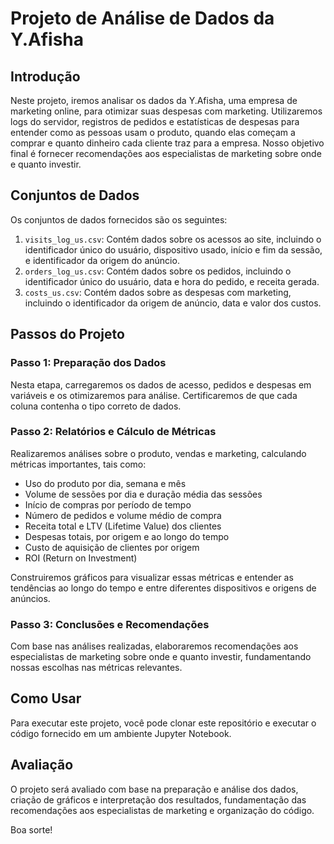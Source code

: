 # Projeto de Análise de Dados da Y.Afisha

## Introdução
Neste projeto, iremos analisar os dados da Y.Afisha, uma empresa de marketing online, para otimizar suas despesas com marketing. Utilizaremos logs do servidor, registros de pedidos e estatísticas de despesas para entender como as pessoas usam o produto, quando elas começam a comprar e quanto dinheiro cada cliente traz para a empresa. Nosso objetivo final é fornecer recomendações aos especialistas de marketing sobre onde e quanto investir.

## Conjuntos de Dados
Os conjuntos de dados fornecidos são os seguintes:

1. `visits_log_us.csv`: Contém dados sobre os acessos ao site, incluindo o identificador único do usuário, dispositivo usado, início e fim da sessão, e identificador da origem do anúncio.
2. `orders_log_us.csv`: Contém dados sobre os pedidos, incluindo o identificador único do usuário, data e hora do pedido, e receita gerada.
3. `costs_us.csv`: Contém dados sobre as despesas com marketing, incluindo o identificador da origem de anúncio, data e valor dos custos.

## Passos do Projeto

### Passo 1: Preparação dos Dados
Nesta etapa, carregaremos os dados de acesso, pedidos e despesas em variáveis e os otimizaremos para análise. Certificaremos de que cada coluna contenha o tipo correto de dados.

### Passo 2: Relatórios e Cálculo de Métricas
Realizaremos análises sobre o produto, vendas e marketing, calculando métricas importantes, tais como:
- Uso do produto por dia, semana e mês
- Volume de sessões por dia e duração média das sessões
- Início de compras por período de tempo
- Número de pedidos e volume médio de compra
- Receita total e LTV (Lifetime Value) dos clientes
- Despesas totais, por origem e ao longo do tempo
- Custo de aquisição de clientes por origem
- ROI (Return on Investment)

Construiremos gráficos para visualizar essas métricas e entender as tendências ao longo do tempo e entre diferentes dispositivos e origens de anúncios.

### Passo 3: Conclusões e Recomendações
Com base nas análises realizadas, elaboraremos recomendações aos especialistas de marketing sobre onde e quanto investir, fundamentando nossas escolhas nas métricas relevantes.

## Como Usar
Para executar este projeto, você pode clonar este repositório e executar o código fornecido em um ambiente Jupyter Notebook.

## Avaliação
O projeto será avaliado com base na preparação e análise dos dados, criação de gráficos e interpretação dos resultados, fundamentação das recomendações aos especialistas de marketing e organização do código.

Boa sorte!

